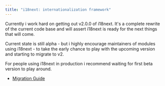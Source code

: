 ```yaml
---
title: "i18next: internationalization framework"
---
```


Currently i work hard on getting out v2.0.0 of i18next. It's a complete rewrite of the current code base and will assert i18next is ready for the next things that will come.

Current state is still alpha - but i highly encourage maintainers of modules using i18next - to take the early chance to play with the upcoming version and starting to migrate to v2.

For people using i18next in production i recommend waiting for first beta version to play around.

- [Migration Guide](docs/migration/)
